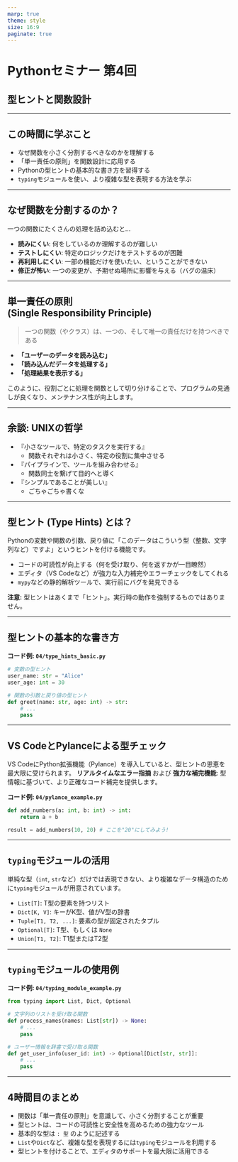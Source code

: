 ```yaml
---
marp: true
theme: style
size: 16:9
paginate: true
---
```


# Pythonセミナー 第4回

## 型ヒントと関数設計

---

## この時間に学ぶこと

- なぜ関数を小さく分割するべきなのかを理解する
- 「単一責任の原則」を関数設計に応用する
- Pythonの型ヒントの基本的な書き方を習得する
- `typing`モジュールを使い、より複雑な型を表現する方法を学ぶ

---

## なぜ関数を分割するのか？

一つの関数にたくさんの処理を詰め込むと…

- **読みにくい**: 何をしているのか理解するのが難しい
- **テストしにくい**: 特定のロジックだけをテストするのが困難
- **再利用しにくい**: 一部の機能だけを使いたい、ということができない
- **修正が怖い**: 一つの変更が、予期せぬ場所に影響を与える（バグの温床）

---

## 単一責任の原則<br/>(Single Responsibility Principle)

> 一つの関数（やクラス）は、一つの、そして唯一の責任だけを持つべきである

- **「ユーザーのデータを読み込む」**
- **「読み込んだデータを処理する」**
- **「処理結果を表示する」**

このように、役割ごとに処理を関数として切り分けることで、プログラムの見通しが良くなり、メンテナンス性が向上します。

---

## 余談: UNIXの哲学

* 『小さなツールで、特定のタスクを実行する』
  * 関数それぞれは小さく、特定の役割に集中させる
* 『パイプラインで、ツールを組み合わせる』
  * 関数同士を繋げて目的へと導く
* 『シンプルであることが美しい』
  * ごちゃごちゃ書くな

---

## 型ヒント (Type Hints) とは？

Pythonの変数や関数の引数、戻り値に「このデータはこういう型（整数、文字列など）ですよ」というヒントを付ける機能です。

- コードの可読性が向上する（何を受け取り、何を返すかが一目瞭然）
- エディタ（VS Codeなど）が強力な入力補完やエラーチェックをしてくれる
- `mypy`などの静的解析ツールで、実行前にバグを発見できる

**注意:** 型ヒントはあくまで「ヒント」。実行時の動作を強制するものではありません。

---

## 型ヒントの基本的な書き方

**コード例: `04/type_hints_basic.py`**

```python
# 変数の型ヒント
user_name: str = "Alice"
user_age: int = 30

# 関数の引数と戻り値の型ヒント
def greet(name: str, age: int) -> str:
    # ...
    pass
```

---

## VS CodeとPylanceによる型チェック

VS CodeにPython拡張機能（Pylance）を導入していると、型ヒントの恩恵を最大限に受けられます。
**リアルタイムなエラー指摘** および **強力な補完機能**: 型情報に基づいて、より正確なコード補完を提供します。

**コード例: `04/pylance_example.py`**

```python
def add_numbers(a: int, b: int) -> int:
    return a + b

result = add_numbers(10, 20) # ここを"20"にしてみよう!
```

---

## `typing`モジュールの活用

単純な型（`int`, `str`など）だけでは表現できない、より複雑なデータ構造のために`typing`モジュールが用意されています。

- `List[T]`: T型の要素を持つリスト
- `Dict[K, V]`: キーがK型、値がV型の辞書
- `Tuple[T1, T2, ...]`: 要素の型が固定されたタプル
- `Optional[T]`: T型、もしくは `None`
- `Union[T1, T2]`: T1型またはT2型

---

## `typing`モジュールの使用例

**コード例: `04/typing_module_example.py`**

```python
from typing import List, Dict, Optional

# 文字列のリストを受け取る関数
def process_names(names: List[str]) -> None:
    # ...
    pass

# ユーザー情報を辞書で受け取る関数
def get_user_info(user_id: int) -> Optional[Dict[str, str]]:
    # ...
    pass
```

---

## 4時間目のまとめ

- 関数は「単一責任の原則」を意識して、小さく分割することが重要
- 型ヒントは、コードの可読性と安全性を高めるための強力なツール
- 基本的な型は `: 型` のように記述する
- `List`や`Dict`など、複雑な型を表現するには`typing`モジュールを利用する
- 型ヒントを付けることで、エディタのサポートを最大限に活用できる

